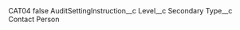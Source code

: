 <?xml version="1.0" encoding="UTF-8"?>
<CustomMetadata xmlns="http://soap.sforce.com/2006/04/metadata" xmlns:xsi="http://www.w3.org/2001/XMLSchema-instance" xmlns:xsd="http://www.w3.org/2001/XMLSchema">
    <label>CAT04</label>
    <protected>false</protected>
    <values>
        <field>AuditSettingInstruction__c</field>
        <value xsi:nil="true"/>
    </values>
    <values>
        <field>Level__c</field>
        <value xsi:type="xsd:string">Secondary</value>
    </values>
    <values>
        <field>Type__c</field>
        <value xsi:type="xsd:string">Contact Person</value>
    </values>
</CustomMetadata>
